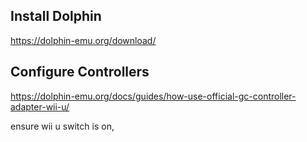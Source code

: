 ## Install Dolphin 

  https://dolphin-emu.org/download/

## Configure Controllers

  https://dolphin-emu.org/docs/guides/how-use-official-gc-controller-adapter-wii-u/

ensure wii u switch is on, 

